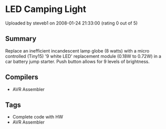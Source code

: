 # LED Camping Light

Uploaded by steveb1 on 2008-01-24 21:33:00 (rating 0 out of 5)

## Summary

Replace an inefficient incandescent lamp globe (8 watts) with a micro controlled (Tiny15) '9 white LED' replacement module (0.18W to 0.72W) in a car battery jump starter. Push button allows for 9 levels of brightness.

## Compilers

- AVR Assembler

## Tags

- Complete code with HW
- AVR Assembler
